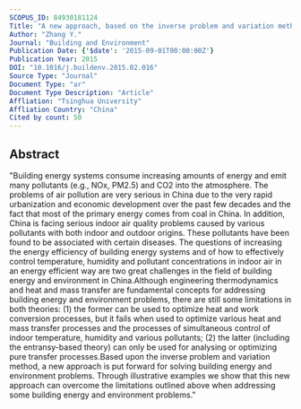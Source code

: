 ```yaml
---
SCOPUS_ID: 84930181124
Title: "A new approach, based on the inverse problem and variation method, for solving building energy and environment problems: Preliminary study and illustrative examples"
Author: "Zhang Y."
Journal: "Building and Environment"
Publication Date: {'$date': '2015-09-01T00:00:00Z'}
Publication Year: 2015
DOI: "10.1016/j.buildenv.2015.02.016"
Source Type: "Journal"
Document Type: "ar"
Document Type Description: "Article"
Affliation: "Tsinghua University"
Affliation Country: "China"
Cited by count: 50
---
```


## Abstract
"Building energy systems consume increasing amounts of energy and emit many pollutants (e.g., NO<inf>x</inf>, PM<inf>2.5</inf>) and CO<inf>2</inf> into the atmosphere. The problems of air pollution are very serious in China due to the very rapid urbanization and economic development over the past few decades and the fact that most of the primary energy comes from coal in China. In addition, China is facing serious indoor air quality problems caused by various pollutants with both indoor and outdoor origins. These pollutants have been found to be associated with certain diseases. The questions of increasing the energy efficiency of building energy systems and of how to effectively control temperature, humidity and pollutant concentrations in indoor air in an energy efficient way are two great challenges in the field of building energy and environment in China.Although engineering thermodynamics and heat and mass transfer are fundamental concepts for addressing building energy and environment problems, there are still some limitations in both theories: (1) the former can be used to optimize heat and work conversion processes, but it fails when used to optimize various heat and mass transfer processes and the processes of simultaneous control of indoor temperature, humidity and various pollutants; (2) the latter (including the entransy-based theory) can only be used for analysing or optimizing pure transfer processes.Based upon the inverse problem and variation method, a new approach is put forward for solving building energy and environment problems. Through illustrative examples we show that this new approach can overcome the limitations outlined above when addressing some building energy and environment problems."
